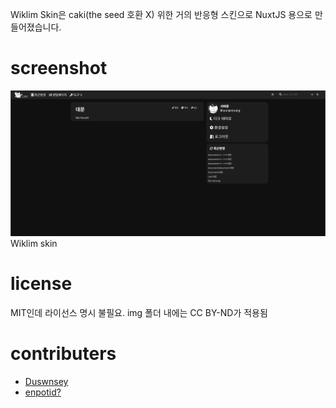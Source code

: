 Wiklim Skin은 caki(the seed 호환 X) 위한 거의 반응형 스킨으로 NuxtJS 용으로 만들어졌습니다.
# screenshot
![img](./screenshot.png)
Wiklim skin
# license
MIT인데 라이선스 명시 불필요.
img 폴더 내에는 CC BY-ND가 적용됨
# contributers
- [Duswnsey](https://github.com/Duswnsey)
- [enpotid?](https://github.com/enpotid)